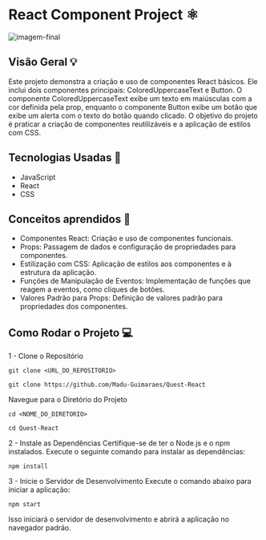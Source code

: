 # React Component Project ⚛
![imagem-final](https://github.com/user-attachments/assets/449a0072-4954-442c-bfd3-4d2ce59f5b61)

## Visão Geral 💡

Este projeto demonstra a criação e uso de componentes React básicos. Ele inclui dois componentes principais: ColoredUppercaseText e Button. O componente ColoredUppercaseText exibe um texto em maiúsculas com a cor definida pela prop, enquanto o componente Button exibe um botão que exibe um alerta com o texto do botão quando clicado. O objetivo do projeto é praticar a criação de componentes reutilizáveis e a aplicação de estilos com CSS.

## Tecnologias Usadas 📌
- JavaScript
- React
- CSS

## Conceitos aprendidos 📖

- Componentes React: Criação e uso de componentes funcionais.
- Props: Passagem de dados e configuração de propriedades para componentes.
- Estilização com CSS: Aplicação de estilos aos componentes e à estrutura da aplicação.
- Funções de Manipulação de Eventos: Implementação de funções que reagem a eventos, como cliques de botões.
- Valores Padrão para Props: Definição de valores padrão para propriedades dos componentes.

## Como Rodar o Projeto 💻
1 - Clone o Repositório

`git clone <URL_DO_REPOSITORIO>`

`git clone https://github.com/Madu-Guimaraes/Quest-React`

Navegue para o Diretório do Projeto

`cd <NOME_DO_DIRETORIO>`

`cd Quest-React`

2 - Instale as Dependências
Certifique-se de ter o Node.js e o npm instalados. Execute o seguinte comando para instalar as dependências:

`npm install`

3 - Inicie o Servidor de Desenvolvimento
Execute o comando abaixo para iniciar a aplicação:

`npm start`

Isso iniciará o servidor de desenvolvimento e abrirá a aplicação no navegador padrão.
